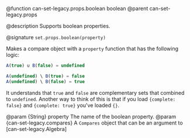 
@function can-set-legacy.props.boolean boolean
@parent can-set-legacy.props

@description Supports boolean properties.

@signature `set.props.boolean(property)`

Makes a compare object with a `property` function that has the following logic:

```js
A(true) ∪ B(false) = undefined

A(undefined) \ B(true) = false
A(undefined) \ B(false) = true
```

It understands that `true` and `false` are complementary sets that combined to `undefined`. Another way to think of this is that if you load `{complete: false}` and `{complete: true}` you've loaded `{}`.

@param {String} property The name of the boolean property.
@param {can-set-legacy.compares} A `Compares` object that can be an argument to [can-set-legacy.Algebra]
